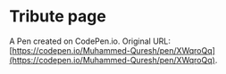 # Tribute page

A Pen created on CodePen.io. Original URL: [https://codepen.io/Muhammed-Quresh/pen/XWqroQq](https://codepen.io/Muhammed-Quresh/pen/XWqroQq).

